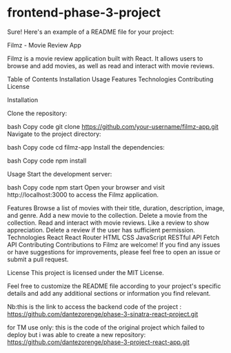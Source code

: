 # frontend-phase-3-project

Sure! Here's an example of a README file for your project:

Filmz - Movie Review App


Filmz is a movie review application built with React. It allows users to browse and add movies, as well as read and interact with movie reviews.

Table of Contents
Installation
Usage
Features
Technologies
Contributing
License


Installation

Clone the repository:

bash
Copy code
git clone https://github.com/your-username/filmz-app.git
Navigate to the project directory:

bash
Copy code
cd filmz-app
Install the dependencies:

bash
Copy code
npm install

Usage
Start the development server:

bash
Copy code
npm start
Open your browser and visit http://localhost:3000 to access the Filmz application.

Features
Browse a list of movies with their title, duration, description, image, and genre.
Add a new movie to the collection.
Delete a movie from the collection.
Read and interact with movie reviews.
Like a review to show appreciation.
Delete a review if the user has sufficient permission.
Technologies
React
React Router
HTML
CSS
JavaScript
RESTful API
Fetch API
Contributing
Contributions to Filmz are welcome! If you find any issues or have suggestions for improvements, please feel free to open an issue or submit a pull request.

License
This project is licensed under the MIT License.

Feel free to customize the README file according to your project's specific details and add any additional sections or information you find relevant.



Nb:this is the link to access the backend code of the project : https://github.com/dantezorenge/phase-3-sinatra-react-project.git

for TM use only:
this is the code of the original project which failed to deploy but i was able to create a new repository:
https://github.com/dantezorenge/phase-3-project-react-app.git